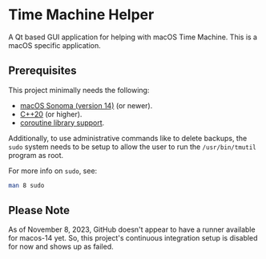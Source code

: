 # Time Machine Helper

A Qt based GUI application for helping with macOS Time Machine.
This is a macOS specific application.

## Prerequisites

This project minimally needs the following:

- [macOS Sonoma (version 14)](https://www.apple.com/macos/sonoma/) (or newer).
- [C++20](https://en.wikipedia.org/wiki/C++20) (or higher).
- [coroutine library support](https://en.cppreference.com/w/cpp/coroutine).

Additionally, to use administrative commands like to delete backups, the `sudo` system needs to be setup to allow the user to run the `/usr/bin/tmutil` program as root.

For more info on `sudo`, see:

```sh
man 8 sudo
```

## Please Note

As of November 8, 2023, GitHub doesn't appear to have a runner available for macos-14 yet.
So, this project's continuous integration setup is disabled for now and shows up as failed.
